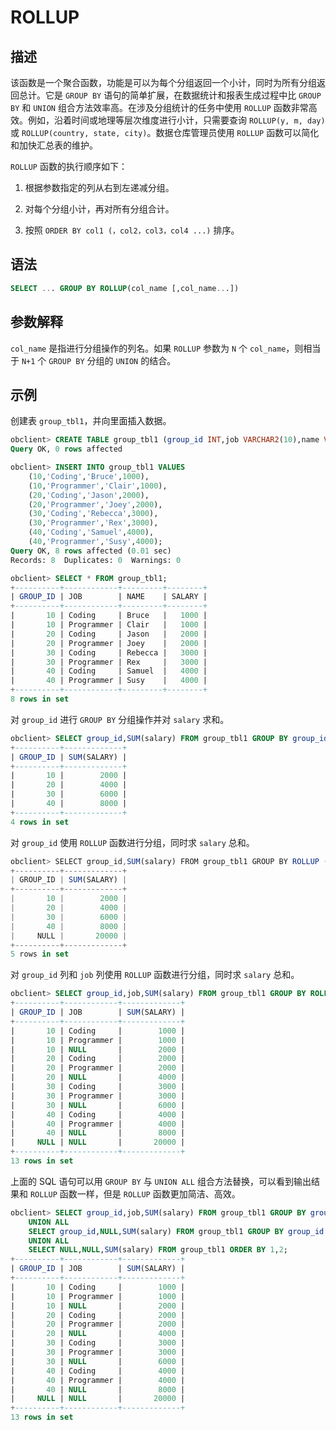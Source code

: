 # ROLLUP

## 描述

该函数是一个聚合函数，功能是可以为每个分组返回一个小计，同时为所有分组返回总计。它是 `GROUP BY` 语句的简单扩展，在数据统计和报表生成过程中比 `GROUP BY` 和 `UNION` 组合方法效率高。在涉及分组统计的任务中使用 `ROLLUP` 函数非常高效。例如，沿着时间或地理等层次维度进行小计，只需要查询 `ROLLUP(y, m, day)` 或 `ROLLUP(country, state, city)`。数据仓库管理员使用 `ROLLUP` 函数可以简化和加快汇总表的维护。

`ROLLUP` 函数的执行顺序如下：

1. 根据参数指定的列从右到左递减分组。

2. 对每个分组小计，再对所有分组合计。

3. 按照 `ORDER BY col1 (，col2，col3，col4 ...)` 排序。

## 语法

```sql
SELECT ... GROUP BY ROLLUP(col_name [,col_name...])
```

## 参数解释

`col_name` 是指进行分组操作的列名。如果 `ROLLUP` 参数为 `N` 个 `col_name`，则相当于 `N+1` 个 `GROUP BY` 分组的 `UNION` 的结合。

## 示例

创建表 `group_tbl1`，并向里面插入数据。

```sql
obclient> CREATE TABLE group_tbl1 (group_id INT,job VARCHAR2(10),name VARCHAR2(10),salary INT);
Query OK, 0 rows affected

obclient> INSERT INTO group_tbl1 VALUES
    (10,'Coding','Bruce',1000),
    (10,'Programmer','Clair',1000),
    (20,'Coding','Jason',2000),
    (20,'Programmer','Joey',2000),
    (30,'Coding','Rebecca',3000),
    (30,'Programmer','Rex',3000),
    (40,'Coding','Samuel',4000),
    (40,'Programmer','Susy',4000);
Query OK, 8 rows affected (0.01 sec)
Records: 8  Duplicates: 0  Warnings: 0

obclient> SELECT * FROM group_tbl1;
+----------+------------+---------+--------+
| GROUP_ID | JOB        | NAME    | SALARY |
+----------+------------+---------+--------+
|       10 | Coding     | Bruce   |   1000 |
|       10 | Programmer | Clair   |   1000 |
|       20 | Coding     | Jason   |   2000 |
|       20 | Programmer | Joey    |   2000 |
|       30 | Coding     | Rebecca |   3000 |
|       30 | Programmer | Rex     |   3000 |
|       40 | Coding     | Samuel  |   4000 |
|       40 | Programmer | Susy    |   4000 |
+----------+------------+---------+--------+
8 rows in set
```

对 `group_id` 进行 `GROUP BY` 分组操作并对 `salary` 求和。

```sql
obclient> SELECT group_id,SUM(salary) FROM group_tbl1 GROUP BY group_id;
+----------+-------------+
| GROUP_ID | SUM(SALARY) |
+----------+-------------+
|       10 |        2000 |
|       20 |        4000 |
|       30 |        6000 |
|       40 |        8000 |
+----------+-------------+
4 rows in set
```

对 `group_id` 使用 `ROLLUP` 函数进行分组，同时求 `salary` 总和。

```javascript
obclient> SELECT group_id,SUM(salary) FROM group_tbl1 GROUP BY ROLLUP (group_id);
+----------+-------------+
| GROUP_ID | SUM(SALARY) |
+----------+-------------+
|       10 |        2000 |
|       20 |        4000 |
|       30 |        6000 |
|       40 |        8000 |
|     NULL |       20000 |
+----------+-------------+
5 rows in set
```

对 `group_id` 列和 `job` 列使用 `ROLLUP` 函数进行分组，同时求 `salary` 总和。

```sql
obclient> SELECT group_id,job,SUM(salary) FROM group_tbl1 GROUP BY ROLLUP (group_id,job);
+----------+------------+-------------+
| GROUP_ID | JOB        | SUM(SALARY) |
+----------+------------+-------------+
|       10 | Coding     |        1000 |
|       10 | Programmer |        1000 |
|       10 | NULL       |        2000 |
|       20 | Coding     |        2000 |
|       20 | Programmer |        2000 |
|       20 | NULL       |        4000 |
|       30 | Coding     |        3000 |
|       30 | Programmer |        3000 |
|       30 | NULL       |        6000 |
|       40 | Coding     |        4000 |
|       40 | Programmer |        4000 |
|       40 | NULL       |        8000 |
|     NULL | NULL       |       20000 |
+----------+------------+-------------+
13 rows in set
```

上面的 SQL 语句可以用 `GROUP BY` 与 `UNION ALL` 组合方法替换，可以看到输出结果和 `ROLLUP` 函数一样，但是 `ROLLUP` 函数更加简洁、高效。

```sql
obclient> SELECT group_id,job,SUM(salary) FROM group_tbl1 GROUP BY group_id, job
    UNION ALL
    SELECT group_id,NULL,SUM(salary) FROM group_tbl1 GROUP BY group_id
    UNION ALL
    SELECT NULL,NULL,SUM(salary) FROM group_tbl1 ORDER BY 1,2;
+----------+------------+-------------+
| GROUP_ID | JOB        | SUM(SALARY) |
+----------+------------+-------------+
|       10 | Coding     |        1000 |
|       10 | Programmer |        1000 |
|       10 | NULL       |        2000 |
|       20 | Coding     |        2000 |
|       20 | Programmer |        2000 |
|       20 | NULL       |        4000 |
|       30 | Coding     |        3000 |
|       30 | Programmer |        3000 |
|       30 | NULL       |        6000 |
|       40 | Coding     |        4000 |
|       40 | Programmer |        4000 |
|       40 | NULL       |        8000 |
|     NULL | NULL       |       20000 |
+----------+------------+-------------+
13 rows in set
```
